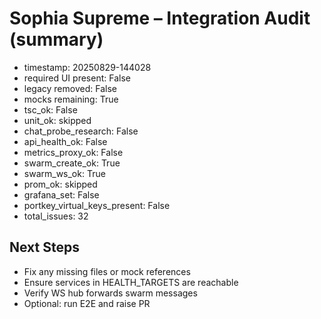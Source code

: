 # Sophia Supreme – Integration Audit (summary)
- timestamp: 20250829-144028
- required UI present: False
- legacy removed: False
- mocks remaining: True
- tsc_ok: False
- unit_ok: skipped
- chat_probe_research: False
- api_health_ok: False
- metrics_proxy_ok: False
- swarm_create_ok: True
- swarm_ws_ok: True
- prom_ok: skipped
- grafana_set: False
- portkey_virtual_keys_present: False
- total_issues: 32

## Next Steps
- Fix any missing files or mock references
- Ensure services in HEALTH_TARGETS are reachable
- Verify WS hub forwards swarm messages
- Optional: run E2E and raise PR
